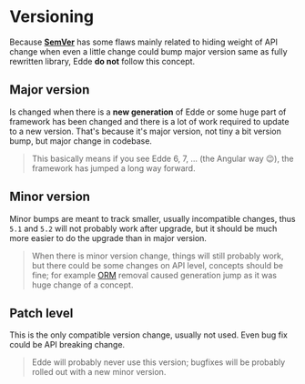 # Versioning

Because **[SemVer](https://semver.org/)** has some flaws mainly related to hiding weight of API change when
even a little change could bump major version same as fully rewritten library, Edde **do not** follow this concept.

## Major version

Is changed when there is a **new generation** of Edde or some huge part of framework has been changed and there
is a lot of work required to update to a new version. That's because it's major version, not tiny a bit version
bump, but major change in codebase.

> This basically means if you see Edde 6, 7, ... (the Angular way :wink:), the framework has jumped a long way forward.

## Minor version

Minor bumps are meant to track smaller, usually incompatible changes, thus `5.1` and `5.2` will not probably
work after upgrade, but it should be much more easier to do the upgrade than in major version.

> When there is minor version change, things will still probably work, but there could be some changes on API level,
concepts should be fine; for example [ORM](/edde/orm) removal caused generation jump as it was huge change of a concept. 

## Patch level

This is the only compatible version change, usually not used. Even bug fix could be API breaking change.

> Edde will probably never use this version; bugfixes will be probably rolled out with a new minor version.
